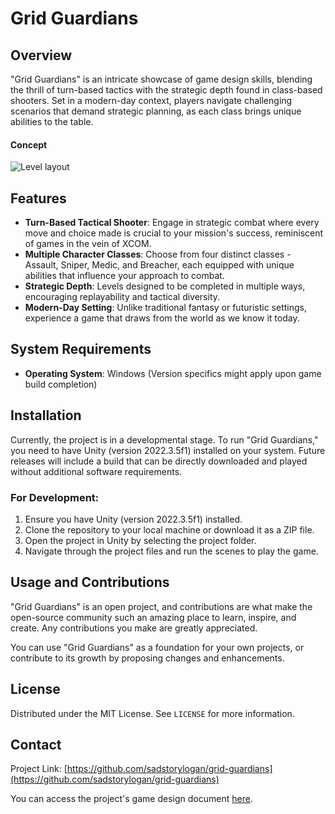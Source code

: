 # Grid Guardians

## Overview
"Grid Guardians" is an intricate showcase of game design skills, blending the thrill of turn-based tactics with the strategic depth found in class-based shooters. Set in a modern-day context, players navigate challenging scenarios that demand strategic planning, as each class brings unique abilities to the table.

#### Concept
![Level layout](https://github.com/sadstorylogan/grid-guardians/assets/44436956/d16b69c5-6c60-4dfa-a880-b3e82583f115)

## Features
- **Turn-Based Tactical Shooter**: Engage in strategic combat where every move and choice made is crucial to your mission's success, reminiscent of games in the vein of XCOM.
- **Multiple Character Classes**: Choose from four distinct classes - Assault, Sniper, Medic, and Breacher, each equipped with unique abilities that influence your approach to combat.
- **Strategic Depth**: Levels designed to be completed in multiple ways, encouraging replayability and tactical diversity.
- **Modern-Day Setting**: Unlike traditional fantasy or futuristic settings, experience a game that draws from the world as we know it today.

## System Requirements
- **Operating System**: Windows (Version specifics might apply upon game build completion)

## Installation
Currently, the project is in a developmental stage. To run "Grid Guardians," you need to have Unity (version 2022.3.5f1) installed on your system. Future releases will include a build that can be directly downloaded and played without additional software requirements.

### For Development:
1. Ensure you have Unity (version 2022.3.5f1) installed.
2. Clone the repository to your local machine or download it as a ZIP file.
3. Open the project in Unity by selecting the project folder.
4. Navigate through the project files and run the scenes to play the game.

## Usage and Contributions
"Grid Guardians" is an open project, and contributions are what make the open-source community such an amazing place to learn, inspire, and create. Any contributions you make are greatly appreciated.

You can use "Grid Guardians" as a foundation for your own projects, or contribute to its growth by proposing changes and enhancements.

## License
Distributed under the MIT License. See `LICENSE` for more information.

## Contact
Project Link: [https://github.com/sadstorylogan/grid-guardians](https://github.com/sadstorylogan/grid-guardians)
 
You can access the project's game design document [here](https://docs.google.com/document/d/1EZYhIJa6osyKNGUkoUrTcMXY6uJHvz4K1JagUbrrrV8/edit?usp=sharing).




